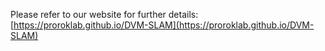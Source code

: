 Please refer to our website for further details: [https://proroklab.github.io/DVM-SLAM](https://proroklab.github.io/DVM-SLAM)